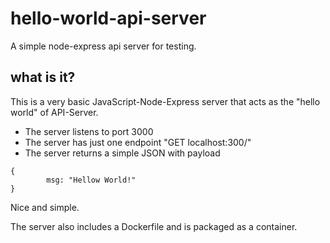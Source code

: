 # hello-world-api-server
A simple node-express api server for testing.

## what is it? 
This is a very basic JavaScript-Node-Express server that acts as the "hello world" of API-Server. 
* The server listens to port 3000 
* The server has just one endpoint "GET localhost:300/"
* The server returns a simple JSON with payload 

~~~
{
        msg: "Hellow World!"
}
~~~

Nice and simple. 

The server also includes a Dockerfile and is packaged as a container.

